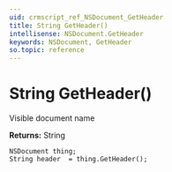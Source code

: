 ```yaml
---
uid: crmscript_ref_NSDocument_GetHeader
title: String GetHeader()
intellisense: NSDocument.GetHeader
keywords: NSDocument, GetHeader
so.topic: reference
---
```


# String GetHeader()

Visible document name

**Returns:** String

```crmscript
NSDocument thing;
String header  = thing.GetHeader();
```

